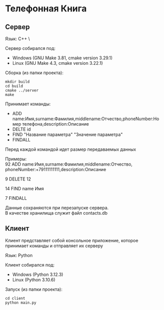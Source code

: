 # Телефонная Книга

## Сервер

Язык: С++ \

Сервер собирался под:
- Windows (GNU Make 3.81, cmake version 3.29.1)
- Linux (GNU Make 4.3, cmake version 3.22.1)


Сборка (из папки проекта):
```
mkdir build 
cd build
cmake ../server
make
```

Принимает команды:
- ADD name:Имя,surname:Фамилия,middlename:Отчество,phoneNumber:Номер телефона,description:Описание
- DELTE id
- FIND "Название параметра" "Значение параметра"
- FINDALL

Перед каждой командой идет размер передаваемых данных

Примеры:\
92 ADD name:Имя,surname:Фамилия,middlename:Отчество, phoneNumber:+79111111111,description:Описание

9 DELETE 12

14 FIND name Имя

7 FINDALL

Данные сохраняются при перезапуске сервера.\
В качестве хранилища служит файл contacts.db

## Клиент

Клиент представляет собой консольное приложение, которое принимает команды и отправляет их серверу

Язык: Python

Клиент собирался под:
- Windows (Python 3.12.3)
- Linux (Python 3.10.6)

Запуск (из папки проекта):
```
cd client
python main.py
```
